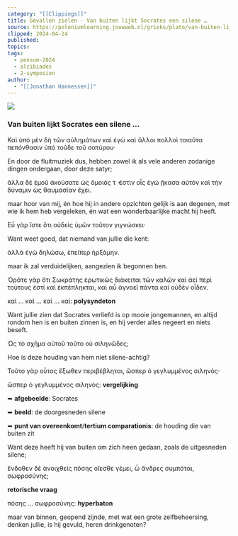 ```yaml
---
category: "[[Clippings]]"
title: Gevallen zielen - Van buiten lijkt Socrates een silene …
source: https://poloniumlearning.jouwweb.nl/grieks/plato/van-buiten-lijkt-socrates-een-silene
clipped: 2024-04-24
published:
topics:
tags:
  - pensum-2024
  - alcibiades
  - 2-symposion
author:
  - "[[Jonathan Hannessen]]"
---
```


 [![](https://primary.jwwb.nl/public/z/z/j/temp-srmwdybokmzhdiosysoa/63e436f1-c61b-42b4-a4ad-00f870e10a93.gif?enable-io=true&enable=upscale&crop=480%2C60%2Cx0%2Cy20%2Csafe&width=313&height=39)](https://poloniumlearning.jouwweb.nl/grieks/plato)

### Van buiten lijkt Socrates een silene …

Καὶ ὑπὸ μὲν δὴ τῶν αὐλημάτων καὶ ἐγὼ καὶ ἄλλοι πολλοὶ τοιαῦτα πεπόνθασιν ὑπὸ τοῦδε τοῦ σατύρου·

En door de fluitmuziek dus, hebben zowel ik als vele anderen zodanige dingen ondergaan, door deze satyr;

ἄλλα δὲ ἐμοῦ ἀκούσατε ὡς ὅμοιός τ ̓ ἐστὶν οἷς ἐγὼ ᾔκασα αὐτὸν καὶ τὴν δύναμιν ὡς θαυμασίαν ἔχει.

maar hoor van mij, én hoe hij in andere opzichten gelijk is aan degenen, met wie ik hem heb vergeleken, én wat een wonderbaarlijke macht hij heeft.

Εὖ γὰρ ἴστε ὅτι οὐδεὶς ὑμῶν τοῦτον γιγνώσκει·

Want weet goed, dat niemand van jullie die <man> kent:

ἀλλὰ ἐγὼ δηλώσω, ἐπείπερ ἠρξάμην.

maar ik zal verduidelijken, aangezien ik begonnen ben.

Ὁρᾶτε γὰρ ὅτι Σωκράτης ἐρωτικῶς διάκειται τῶν καλῶν καὶ ἀεὶ περὶ τούτους ἐστὶ καὶ ἐκπέπληκται, καὶ αὖ ἀγνοεῖ πάντα καὶ οὐδὲν οἶδεν.

καὶ … καὶ … καὶ … καὶ: **polysyndeton**

Want jullie zien dat Socrates verliefd is op mooie jongemannen, en altijd rondom hen is en buiten zinnen is, en hij verder alles negeert en niets beseft.

Ὡς τὸ σχῆμα αὐτοῦ τοῦτο οὐ σιληνῶδες;

Hoe is deze houding van hem niet silene-achtig?

Τοῦτο γὰρ οὗτος ἔξωθεν περιβέβληται, ὥσπερ ὁ γεγλυμμένος σιληνός·

ὥσπερ ὁ γεγλυμμένος σιληνός: **vergelijking**

➥ **afgebeelde**: Socrates

➥ **beeld**: de doorgesneden silene

➥ **punt van overeenkomt**/**tertium comparationis**: de houding die van buiten zit

Want deze heeft hij van buiten om zich heen gedaan, zoals de uitgesneden silene;

ἔνδοθεν δὲ ἀνοιχθεὶς πόσης οἴεσθε γέμει, ὦ ἄνδρες συμπόται, σωφροσύνης;

**retorische vraag**

πόσης … σωφροσύνης: **hyperbaton**

maar van binnen, geopend zijnde, met wat een grote zelfbeheersing, denken jullie, is hij gevuld, heren drinkgenoten?
